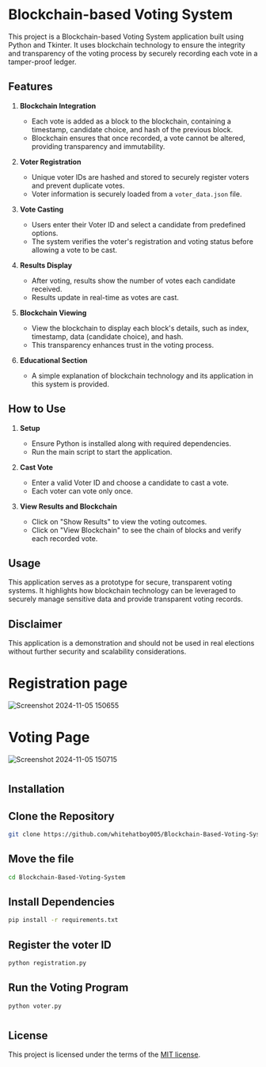 # Blockchain-based Voting System

This project is a Blockchain-based Voting System application built using Python and Tkinter. It uses blockchain technology to ensure the integrity and transparency of the voting process by securely recording each vote in a tamper-proof ledger.

## Features

1. **Blockchain Integration**  
   - Each vote is added as a block to the blockchain, containing a timestamp, candidate choice, and hash of the previous block.
   - Blockchain ensures that once recorded, a vote cannot be altered, providing transparency and immutability.

2. **Voter Registration**  
   - Unique voter IDs are hashed and stored to securely register voters and prevent duplicate votes.
   - Voter information is securely loaded from a `voter_data.json` file.

3. **Vote Casting**  
   - Users enter their Voter ID and select a candidate from predefined options.
   - The system verifies the voter's registration and voting status before allowing a vote to be cast.

4. **Results Display**  
   - After voting, results show the number of votes each candidate received.
   - Results update in real-time as votes are cast.

5. **Blockchain Viewing**  
   - View the blockchain to display each block's details, such as index, timestamp, data (candidate choice), and hash.
   - This transparency enhances trust in the voting process.

6. **Educational Section**  
   - A simple explanation of blockchain technology and its application in this system is provided.

## How to Use

1. **Setup**  
   - Ensure Python is installed along with required dependencies.
   - Run the main script to start the application.

2. **Cast Vote**  
   - Enter a valid Voter ID and choose a candidate to cast a vote.
   - Each voter can vote only once.

3. **View Results and Blockchain**  
   - Click on "Show Results" to view the voting outcomes.
   - Click on "View Blockchain" to see the chain of blocks and verify each recorded vote.

## Usage

This application serves as a prototype for secure, transparent voting systems. It highlights how blockchain technology can be leveraged to securely manage sensitive data and provide transparent voting records.

## Disclaimer

This application is a demonstration and should not be used in real elections without further security and scalability considerations.
# Registration page
![Screenshot 2024-11-05 150655](https://github.com/user-attachments/assets/c30216c1-5b63-4712-8f11-95951123b17f)
#
# Voting Page
![Screenshot 2024-11-05 150715](https://github.com/user-attachments/assets/ae10e167-0a3a-4099-85c1-06173735854b)
#
## Installation
## Clone the Repository
```bash
git clone https://github.com/whitehatboy005/Blockchain-Based-Voting-System
```
## Move the file
```bash
cd Blockchain-Based-Voting-System
```
## Install Dependencies
```bash
pip install -r requirements.txt
```
## Register the voter ID
```bash
python registration.py
```
## Run the Voting Program
```bash
python voter.py
```
#
## License

This project is licensed under the terms of the [MIT license](LICENSE.md).

